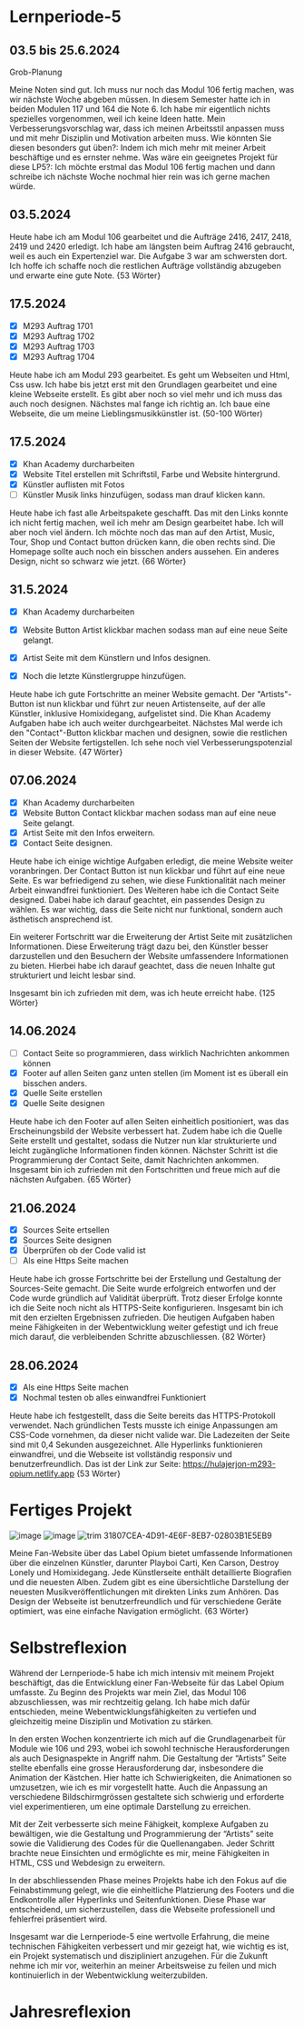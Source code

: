# Lernperiode-5

## 03.5 bis 25.6.2024

Grob-Planung

Meine Noten sind gut. Ich muss nur noch das Modul 106 fertig machen, was wir nächste Woche abgeben müssen. In diesem Semester hatte ich in beiden Modulen 117 
und 164 die Note 6.
Ich habe mir eigentlich nichts spezielles vorgenommen, weil ich keine Ideen hatte. Mein Verbesserungsvorschlag war, dass ich meinen Arbeitsstil anpassen muss 
und mit mehr Disziplin und Motivation arbeiten muss. Wie könnten Sie diesen besonders gut üben?: Indem ich mich mehr mit meiner Arbeit beschäftige und es 
ernster nehme.
Was wäre ein geeignetes Projekt für diese LP5?: Ich möchte erstmal das Modul 106 fertig machen und dann schreibe ich nächste Woche nochmal hier rein was ich 
gerne machen würde.

## 03.5.2024

Heute habe ich am Modul 106 gearbeitet und die Aufträge 2416, 2417, 2418, 2419 und 2420 erledigt. Ich habe am längsten beim Auftrag 2416 gebraucht, weil es 
auch ein Expertenziel war. Die Aufgabe 3 war am schwersten dort. Ich hoffe ich schaffe noch die restlichen Aufträge vollständig abzugeben und erwarte eine gute 
Note. {53 Wörter}

## 17.5.2024

- [x] M293 Auftrag 1701
- [x] M293 Auftrag 1702
- [x] M293 Auftrag 1703
- [x] M293 Auftrag 1704
      
Heute habe ich am Modul 293 gearbeitet. Es geht um Webseiten und Html, Css usw. Ich habe bis jetzt erst mit den Grundlagen gearbeitet und eine kleine Webseite 
erstellt. Es gibt aber noch so viel mehr und ich muss das auch noch designen. Nächstes mal fange ich richtig an. Ich baue eine Webseite, die um meine 
Lieblingsmusikkünstler ist. (50-100 Wörter)

## 17.5.2024

- [x] Khan Academy durcharbeiten
- [x] Website Titel erstellen mit Schriftstil, Farbe und Website hintergrund.
- [x] Künstler auflisten mit Fotos
- [ ] Künstler Musik links hinzufügen, sodass man drauf klicken kann.

Heute habe ich fast alle Arbeitspakete geschafft. Das mit den Links konnte ich nicht fertig machen, weil ich mehr am Design gearbeitet habe. Ich will aber 
noch 
viel ändern. Ich möchte noch das man auf den Artist, Music, Tour, Shop und Contact button drücken kann, die oben rechts sind. Die Homepage sollte auch noch 
ein bisschen anders aussehen. Ein anderes Design, nicht so schwarz wie jetzt. {66 Wörter}

## 31.5.2024

- [x] Khan Academy durcharbeiten
- [x] Website Button Artist klickbar machen sodass man auf eine neue Seite gelangt.
- [x] Artist Seite mit dem Künstlern und Infos designen.
- [x] Noch die letzte Künstlergruppe hinzufügen.


Heute habe ich gute Fortschritte an meiner Website gemacht. Der "Artists"-Button ist nun klickbar und führt zur neuen Artistenseite, auf der alle Künstler, 
inklusive Homixidegang, aufgelistet sind. Die Khan Academy Aufgaben habe ich auch weiter durchgearbeitet. Nächstes Mal werde ich den "Contact"-Button klickbar 
machen und designen, sowie die restlichen Seiten der Website fertigstellen. Ich sehe noch viel Verbesserungspotenzial in dieser Website. {47 Wörter}

## 07.06.2024

- [x] Khan Academy durcharbeiten
- [x] Website Button Contact klickbar machen sodass man auf eine neue Seite gelangt.
- [x] Artist Seite mit den Infos erweitern.
- [x] Contact Seite designen.

Heute habe ich einige wichtige Aufgaben erledigt, die meine Website weiter voranbringen. Der Contact Button ist nun klickbar und führt auf eine neue Seite. Es 
war befriedigend zu sehen, wie diese Funktionalität nach meiner Arbeit einwandfrei funktioniert. Des Weiteren habe ich die Contact Seite designed. Dabei habe 
ich darauf geachtet, ein passendes Design zu wählen. Es war wichtig, dass die Seite nicht nur funktional, sondern auch ästhetisch ansprechend ist.

Ein weiterer Fortschritt war die Erweiterung der Artist Seite mit zusätzlichen Informationen. Diese Erweiterung trägt dazu bei, den Künstler besser 
darzustellen und den Besuchern der Website umfassendere Informationen zu bieten. Hierbei habe ich darauf geachtet, dass die neuen Inhalte gut strukturiert und 
leicht lesbar sind.

Insgesamt bin ich zufrieden mit dem, was ich heute erreicht habe. {125 Wörter}

## 14.06.2024

- [ ] Contact Seite so programmieren, dass wirklich Nachrichten ankommen können
- [x] Footer auf allen Seiten ganz unten stellen (im Moment ist es überall ein bisschen anders.
- [x] Quelle Seite erstellen
- [x] Quelle Seite designen

Heute habe ich den Footer auf allen Seiten einheitlich positioniert, was das Erscheinungsbild der Website verbessert hat. Zudem habe ich die Quelle Seite 
erstellt und gestaltet, sodass die Nutzer nun klar strukturierte und leicht zugängliche Informationen finden können. Nächster Schritt ist die Programmierung 
der Contact Seite, damit Nachrichten ankommen. Insgesamt bin ich zufrieden mit den Fortschritten und freue mich auf die nächsten Aufgaben. {65 Wörter}

## 21.06.2024

- [x] Sources Seite ertsellen
- [x] Sources Seite designen
- [x] Überprüfen ob der Code valid ist
- [ ] Als eine Https Seite machen

Heute habe ich grosse Fortschritte bei der Erstellung und Gestaltung der Sources-Seite gemacht. Die Seite wurde erfolgreich entworfen und der Code wurde 
gründlich auf Validität überprüft. Trotz dieser Erfolge konnte ich die Seite noch nicht als HTTPS-Seite konfigurieren. Insgesamt bin ich mit den erzielten 
Ergebnissen zufrieden. Die heutigen Aufgaben haben meine Fähigkeiten in der Webentwicklung weiter gefestigt und ich freue mich darauf, die verbleibenden 
Schritte abzuschliessen. {82 Wörter}

## 28.06.2024

- [x] Als eine Https Seite machen
- [x] Nochmal testen ob alles einwandfrei Funktioniert

Heute habe ich festgestellt, dass die Seite bereits das HTTPS-Protokoll verwendet. Nach gründlichen Tests musste ich einige Anpassungen am CSS-Code vornehmen, 
da dieser nicht valide war. Die Ladezeiten der Seite sind mit 0,4 Sekunden ausgezeichnet. Alle Hyperlinks funktionieren einwandfrei, und die Webseite ist 
vollständig responsiv und benutzerfreundlich. Das ist der Link zur Seite: https://hulajerjon-m293-opium.netlify.app {53 Wörter}

# Fertiges Projekt

![image](https://github.com/00teenX/Lernperiode-5/assets/142606745/ba3ae915-aa63-4a75-82f8-854e29cd7489)
![image](https://github.com/00teenX/Lernperiode-5/assets/142606745/3e0941be-69ef-4ab2-a383-86f04471b717)
![trim 31807CEA-4D91-4E6F-8EB7-02803B1E5EB9](https://github.com/00teenX/Lernperiode-5/assets/142606745/733f1d63-45a4-4f09-899f-5ee300251444)

Meine Fan-Website über das Label Opium bietet umfassende Informationen über die einzelnen Künstler, darunter Playboi Carti, Ken Carson, Destroy Lonely und 
Homixidegang. Jede Künstlerseite enthält detaillierte Biografien und die neuesten Alben. Zudem gibt es eine übersichtliche Darstellung der neuesten 
Musikveröffentlichungen mit direkten Links zum Anhören. Das Design der Webseite ist benutzerfreundlich und für verschiedene Geräte optimiert, was eine 
einfache Navigation ermöglicht. {63 Wörter}

# Selbstreflexion

Während der Lernperiode-5 habe ich mich intensiv mit meinem Projekt beschäftigt, das die Entwicklung einer Fan-Webseite für das Label Opium umfasste. Zu 
Beginn des Projekts war mein Ziel, das Modul 106 abzuschliessen, was mir rechtzeitig gelang. Ich habe mich dafür entschieden, meine Webentwicklungsfähigkeiten 
zu vertiefen und gleichzeitig meine Disziplin und Motivation zu stärken.

In den ersten Wochen konzentrierte ich mich auf die Grundlagenarbeit für Module wie 106 und 293, wobei ich sowohl technische Herausforderungen als auch 
Designaspekte in Angriff nahm. Die Gestaltung der “Artists” Seite stellte ebenfalls eine grosse Herausforderung dar, insbesondere die Animation der Kästchen. 
Hier hatte ich Schwierigkeiten, die Animationen so umzusetzen, wie ich es mir vorgestellt hatte. Auch die Anpassung an verschiedene Bildschirmgrössen 
gestaltete sich schwierig und erforderte viel experimentieren, um eine optimale Darstellung zu erreichen. 

Mit der Zeit verbesserte sich meine Fähigkeit, komplexe Aufgaben zu bewältigen, wie die Gestaltung und Programmierung der “Artists” seite sowie die 
Validierung des Codes für die Quellenangaben. Jeder Schritt brachte neue Einsichten und ermöglichte es mir, meine Fähigkeiten in HTML, CSS und Webdesign zu 
erweitern.

In der abschliessenden Phase meines Projekts habe ich den Fokus auf die Feinabstimmung gelegt, wie die einheitliche Platzierung des Footers und die 
Endkontrolle aller Hyperlinks und Seitenfunktionen. Diese Phase war entscheidend, um sicherzustellen, dass die Webseite professionell und fehlerfrei 
präsentiert wird.

Insgesamt war die Lernperiode-5 eine wertvolle Erfahrung, die meine technischen Fähigkeiten verbessert und mir gezeigt hat, wie wichtig es ist, ein Projekt 
systematisch und diszipliniert anzugehen. Für die Zukunft nehme ich mir vor, weiterhin an meiner Arbeitsweise zu feilen und mich kontinuierlich in der 
Webentwicklung weiterzubilden.

# Jahresreflexion





